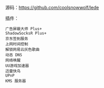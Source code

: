 源码：https://github.com/coolsnowwolf/lede

插件：

    广告屏蔽大师 Plus+
    ShadowSocksR Plus+
    京东签到服务
    上网时间控制
    解锁网易云灰色歌曲
    动态 DNS
    网络唤醒
    UU游戏加速器
    迅雷快鸟
    UPnP
    KMS 服务器
    
